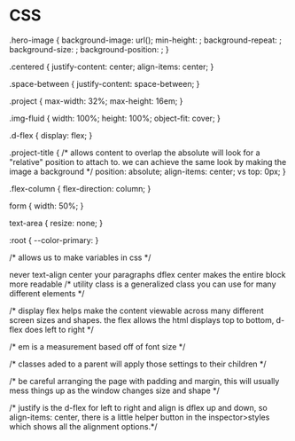 # CSS
.hero-image {
  background-image: url();
  min-height: ;
  background-repeat: ;
  background-size: ;
  background-position: ;
}

.centered {
  justify-content: center;
  align-items: center;
}

.space-between {
  justify-content: space-between;
}

.project {
  max-width: 32%;
  max-height: 16em;
}

.img-fluid {
  width: 100%;
  height: 100%;
  object-fit: cover;
}

.d-flex {
  display: flex;
}

.project-title {
  /* allows content to overlap the absolute will look for a "relative" position to attach to. we can achieve the same look by making the image a background */
  position: absolute;
  align-items: center;
  vs top: 0px;
}

.flex-column {
  flex-direction: column;
}

form {
  width: 50%;
}

text-area {
  resize: none;
}

:root {
  --color-primary:
}

/* allows us to make variables in css */

never text-align center your paragraphs dflex center makes the entire block more readable
/* utility class is a generalized class you can use for many different elements */

/* display flex helps make the content viewable across many different screen sizes and shapes. the flex allows the html displays top to bottom, d-flex does left to right */

/* em is a measurement based off of font size */

/* classes aded to a parent will apply those settings to their children */

/* be careful arranging the page with padding and margin, this will usually mess things up as the window changes size and shape */

/* justify is the d-flex for left to right and align is dflex up and down, so align-items: center, there is a little helper button in the inspector>styles which shows all the alignment options.*/